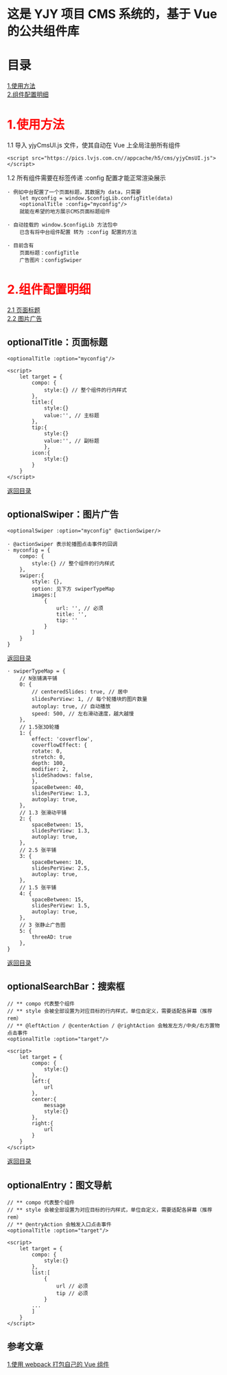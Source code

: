 # 这是 YJY 项目 CMS 系统的，基于 Vue 的公共组件库

# 目录

[1.使用方法](#使用方法)<br>
[2.组件配置明细](#组件配置明细)

# <span style="color:red;">1.使用方法</span>

1.1 导入 yjyCmsUI.js 文件，使其自动在 Vue 上全局注册所有组件

```
<script src="https://pics.lvjs.com.cn//appcache/h5/cms/yjyCmsUI.js"></script>
```

1.2 所有组件需要在标签传递 :config 配置才能正常渲染展示

```
· 例如中台配置了一个页面标题，其数据为 data，只需要
    let myconfig = window.$configLib.configTitle(data)
    <optionalTitle :config="myconfig"/>
    就能在希望的地方展示CMS页面标题组件

· 自动挂载的 window.$configLib 方法包中
    已含有将中台组件配置 转为 :config 配置的方法

· 目前含有
    页面标题：configTitle
    广告图片：configSwiper
```

# <span style="color:red;">2.组件配置明细</span>

[2.1 页面标题](#optionalTitle：页面标题)<br>
[2.2 图片广告](#optionalSwiper：图片广告)

## optionalTitle：页面标题

```
<optionalTitle :option="myconfig"/>

<script>
    let target = {
        compo: {
            style:{} // 整个组件的行内样式
        },
        title:{
            style:{}
            value:'', // 主标题
        },
        tip:{
            style:{}
            value:'', // 副标题
            },
        icon:{
            style:{}
        }
    }
</script>
```

[返回目录](#目录)

## optionalSwiper：图片广告

```
<optionalSwiper :option="myconfig" @actionSwiper/>

· @actionSwiper 表示轮播图点击事件的回调
· myconfig = {
    compo: {
        style:{} // 整个组件的行内样式
    },
    swiper:{
        style: {},
        option: 见下方 swiperTypeMap
        images:[
            {
                url: '', // 必须
                title: '',
                tip: ''
            }
        ]
    }
}
```

[返回目录](#目录)

```
· swiperTypeMap = {
    // N张铺满平铺
    0: {
        // centeredSlides: true, // 居中
        slidesPerView: 1, // 每个轮播块的图片数量
        autoplay: true, // 自动播放
        speed: 500, // 左右滑动速度，越大越慢
    },
    // 1.5张3D轮播
    1: {
        effect: 'coverflow',
        coverflowEffect: {
        rotate: 0,
        stretch: 0,
        depth: 100,
        modifier: 2,
        slideShadows: false,
        },
        spaceBetween: 40,
        slidesPerView: 1.3,
        autoplay: true,
    },
    // 1.3 张滑动平铺
    2: {
        spaceBetween: 15,
        slidesPerView: 1.3,
        autoplay: true,
    },
    // 2.5 张平铺
    3: {
        spaceBetween: 10,
        slidesPerView: 2.5,
        autoplay: true,
    },
    // 1.5 张平铺
    4: {
        spaceBetween: 15,
        slidesPerView: 1.5,
        autoplay: true,
    },
    // 3 张静止广告图
    5: {
        threeAD: true
    },
}
```

[返回目录](#目录)

## optionalSearchBar：搜索框

```
// ** compo 代表整个组件
// ** style 会被全部设置为对应目标的行内样式，单位自定义，需要适配各屏幕（推荐rem）
// ** @leftAction / @centerAction / @rightAction 会触发左方/中央/右方置物点击事件
<optionalTitle :option="target"/>

<script>
    let target = {
        compo: {
            style:{}
        },
        left:{
            url
        },
        center:{
            message
            style:{}
        },
        right:{
            url
        }
    }
</script>
```

[返回目录](#目录)

## optionalEntry：图文导航

```
// ** compo 代表整个组件
// ** style 会被全部设置为对应目标的行内样式，单位自定义，需要适配各屏幕（推荐rem）
// ** @entryAction 会触发入口点击事件
<optionalTitle :option="target"/>

<script>
    let target = {
        compo: {
            style:{}
        },
        list:[
            {
                url // 必须
                tip // 必须
            }
        ...
        ]
    }
</script>
```

## 参考文章

[1.使用 webpack 打包自己的 Vue 组件](https://www.cnblogs.com/du-blog/p/10933748.html)
